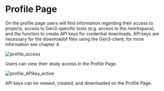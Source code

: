 # Profile Page

On the profile page users will find information regarding their access to projects, access to Gen3-specific tools (e.g. access to the /workspace), and the function to create API keys for credential downloads. API keys are necessary for the downloadof files using the Gen3-client; for more information see chapter 4.

![profile_access](img/profile_access.png)

Users can view their study access in the Profile Page.

![profile_APIkey_active](img/profile_APIkey_active.png)

API keys can be viewed, created, and downloaded on the Profile Page.